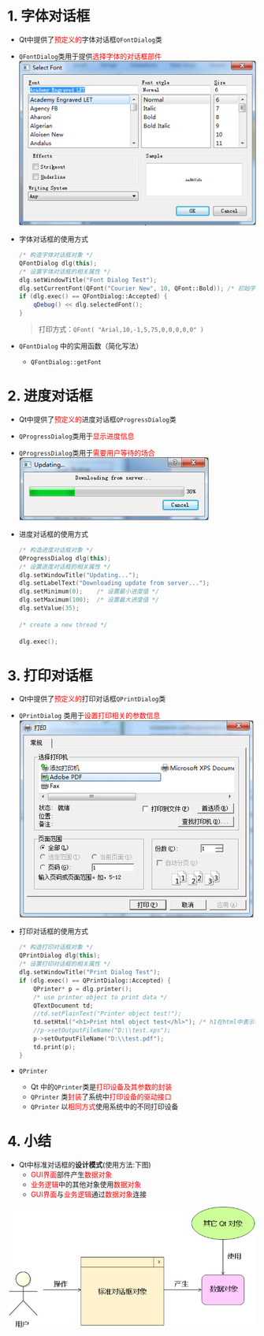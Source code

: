 # 1. 字体对话框
- Qt中提供了<font color=red>预定义的</font>字体对话框`QFontDialog`类
- `QFontDialog`类用于提供<font color=red>选择字体的对话框部件</font>
![](vx_images/021_1.png)
- 字体对话框的使用方式
    ```cpp
    /* 构造字体对话框对象 */
    QFontDialog dlg(this);
    /* 设置字体对话框的相关属性 */
    dlg.setWindowTitle("Font Dialog Test");
    dlg.setCurrentFont(QFont("Courier New", 10, QFont::Bold)); /* 初始字体 */
    if (dlg.exec() == QFontDialog::Accepted) {
        qDebug() << dlg.selectedFont();
    }
    ```
    > 打印方式：`QFont( "Arial,10,-1,5,75,0,0,0,0,0" )`

- `QFontDialog` 中的实用函数（简化写法）
    - `QFontDialog::getFont`

# 2. 进度对话框
- Qt中提供了<font color=red>预定义的</font>进度对话框`QProgressDialog`类
- `QProgressDialog`类用于<font color=red>显示进度信息</font>
- `QProgressDialog`类用于<font color=red>需要用户等待的场合</font>
![](vx_images/021_2.png)

- 进度对话框的使用方式
    ```cpp
    /* 构造进度对话框对象 */
    QProgressDialog dlg(this);
    /* 设置进度对话框的相关属性 */
    dlg.setWindowTitle("Updating...");
    dlg.setLabelText("Downloading update from server...");
    dlg.setMinimum(0);    /* 设置最小进度值 */
    dlg.setMaximum(100);  /* 设置最大进度值 */
    dlg.setValue(35);

    /* create a new thread */

    dlg.exec();
    ```

# 3. 打印对话框
- Qt中提供了<font color=red>预定义的</font>打印对话框`QPrintDialog`类
- `QPrintDialog` 类用于<font color=red>设置打印相关的参数信息</font>
![](vx_images/021_3.png)

- 打印对话框的使用方式
    ```cpp
    /* 构造打印对话框对象 */
    QPrintDialog dlg(this);
    /* 设置打印对话框的相关属性 */
    dlg.setWindowTitle("Print Dialog Test");
    if (dlg.exec() == QPrintDialog::Accepted) {
        QPrinter* p = dlg.printer();
        /* use printer object to print data */
        QTextDocument td;
        //td.setPlainText("Printer object test!");
        td.setHtml("<h1>Print html object test</hl>"); /* h1在html中表示字体大写 */
        //p->setOutputFileName("D:\\test.xps");
        p->setOutputFileName("D:\\test.pdf");
        td.print(p);
    }
    ```
- `QPrinter`
    - Qt 中的`QPrinter`类是<font color=red>打印设备及其参数的封装</font>
    - `QPrinter` 类<font color=red>封装</font>了系统中<font color=red>打印设备的驱动接口</font>
    - `QPrinter` 以<font color=red>相同方式</font>使用系统中的不同打印设备

# 4. 小结
- Qt中标准对话框的**设计模式**(使用方法:下图)
    - <font color=red>GUI界面</font>部件产生<font color=red>数据对象</font>
    - <font color=red>业务逻辑</font>中的其他对象使用<font color=red>数据对象</font>
    - <font color=red>GUI界面</font>与<font color=red>业务逻辑</font>通过<font color=red>数据对象</font>连接

![](vx_images/021_4.png)